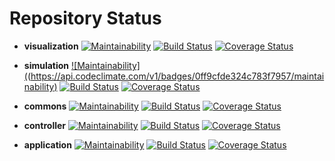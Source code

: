 # Repository Status

- **visualization** 
  [![Maintainability](https://api.codeclimate.com/v1/badges/3357d170e5a3cc2ea748/maintainability)](https://codeclimate.com/github/MontiSim/visualization/maintainability)
  [![Build Status](https://travis-ci.org/MontiSim/visualization.svg?branch=master)](https://travis-ci.org/MontiSim/visualization)
  [![Coverage Status](https://coveralls.io/repos/github/MontiSim/visualization/badge.svg?branch=master&service=github)](https://coveralls.io/github/MontiSim/visualization?branch=master)

- **simulation**
  [![Maintainability]((https://api.codeclimate.com/v1/badges/0ff9cfde324c783f7957/maintainability)](https://codeclimate.com/github/MontiSim/simulation/maintainability)
  [![Build Status](https://travis-ci.org/MontiSim/simulation.svg?branch=master)](https://travis-ci.org/MontiSim/simulation)
  [![Coverage Status](https://coveralls.io/repos/github/MontiSim/simulation/badge.svg?branch=master&service=github)](https://coveralls.io/github/MontiSim/simulation?branch=master)

- **commons**
  [![Maintainability](https://api.codeclimate.com/v1/badges/1fee5e810477b6a2a432/maintainability)](https://codeclimate.com/github/MontiSim/commons/maintainability)
  [![Build Status](https://travis-ci.org/MontiSim/commons.svg?branch=master)](https://travis-ci.org/MontiSim/commons)
  [![Coverage Status](https://coveralls.io/repos/github/MontiSim/commons/badge.svg?branch=master&service=github)](https://coveralls.io/github/MontiSim/commons?branch=master)

- **controller**
  [![Maintainability](https://api.codeclimate.com/v1/badges/4c5b1c0fa45ab841b493/maintainability)](https://codeclimate.com/github/MontiSim/controller/maintainability)
  [![Build Status](https://travis-ci.org/MontiSim/controller.svg?branch=master)](https://travis-ci.org/MontiSim/controller)
  [![Coverage Status](https://coveralls.io/repos/github/MontiSim/controller/badge.svg?branch=master&service=github)](https://coveralls.io/github/MontiSim/controller?branch=master)

- **application**
  [![Maintainability](https://api.codeclimate.com/v1/badges/6967073c06c5cd2a7054/maintainability)](https://codeclimate.com/github/MontiSim/application/maintainability)
  [![Build Status](https://travis-ci.org/MontiSim/application.svg?branch=master)](https://travis-ci.org/MontiSim/application)
  [![Coverage Status](https://coveralls.io/repos/github/MontiSim/application/badge.svg?branch=master&service=github)](https://coveralls.io/github/MontiSim/application?branch=master)
